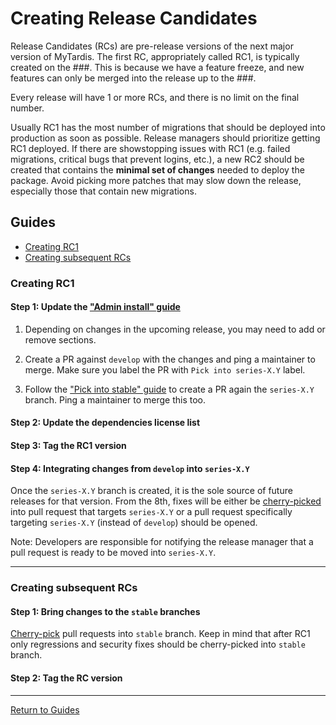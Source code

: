 # Creating Release Candidates

Release Candidates (RCs) are pre-release versions of the next major version of
MyTardis. The first RC, appropriately called RC1, is typically created
on the ###. This is because we have a feature freeze, and new features can only
be merged into the release up to the ###.

Every release will have 1 or more RCs, and there is no limit on the final number.

Usually RC1 has the most number of migrations that should be deployed into
production as soon as possible. Release managers should prioritize getting RC1
deployed. If there are showstopping issues with RC1 (e.g. failed migrations,
critical bugs that prevent logins, etc.), a new RC2 should be created
that contains the **minimal set of changes** needed to deploy the
package. Avoid picking more patches that may slow down the release, especially
those that contain new migrations.

## Guides

- [Creating RC1](#creating-rc1)
- [Creating subsequent RCs](#creating-subsequent-rcs)

### Creating RC1

#### Step 1: Update the ["Admin install" guide]

1. Depending on changes in the upcoming release, you may need to add or remove
   sections.

2. Create a PR against `develop` with the changes and ping a maintainer to merge.
   Make sure you label the PR with `Pick into series-X.Y` label.

3. Follow the ["Pick into stable" guide][cherry-picked] to create a
   PR again the `series-X.Y` branch. Ping a maintainer to merge this too.

["Admin install" guide]: https://github.com/mytardis/mytardis/blob/develop/docs/admin/install.rst

#### Step 2: Update the dependencies license list

#### Step 3: Tag the RC1 version

#### Step 4: Integrating changes from `develop` into `series-X.Y`

Once the `series-X.Y` branch is created, it is the sole source of future
releases for that version. From the 8th, fixes will be either be [cherry-picked] into pull request that targets `series-X.Y` or a pull request specifically
targeting `series-X.Y` (instead of `develop`) should be opened.

Note: Developers are responsible for notifying the release manager that a pull
request is ready to be moved into `series-X.Y`.

---

### Creating subsequent RCs

#### Step 1: Bring changes to the `stable` branches

[Cherry-pick][cherry-picked] pull requests into `stable` branch.
Keep in mind that after RC1 only regressions and security fixes should be
cherry-picked into `stable` branch.

#### Step 2: Tag the RC version


[cherry-picked]: pick-changes-into-stable.md

---

[Return to Guides](../README.md#guides)
